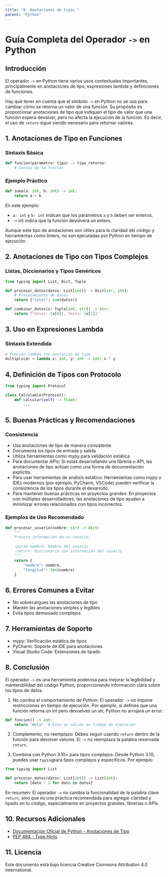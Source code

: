 ```yaml
---
title: "8. Anotaciones de tipos "
parent: "Python"
---
```



# Guía Completa del Operador `->` en Python

## Introducción
El operador `->` en Python tiene varios usos contextuales importantes, principalmente en anotaciones de tipo, expresiones lambda y definiciones de funciones.

Hay que tener en cuenta que el símbolo `->` en Python no se usa para cambiar cómo se retorna un valor de una función. Su propósito es proporcionar anotaciones de tipo que indiquen el tipo de valor que una función espera devolver, pero no afecta la ejecución de la función. Es decir, el uso de `return` sigue siendo necesario para retornar valores.

## 1. Anotaciones de Tipo en Funciones
### Sintaxis Básica
```python
def funcion(parametro: tipo) -> tipo_retorno:
    # Cuerpo de la función
```

### Ejemplo Práctico
```python
def suma(a: int, b: int) -> int:
    return a + b
```
En este ejemplo:

* `a: int` y `b: int` indican que los parámetros `a` y `b` deben ser enteros.
* `->` int indica que la función devolverá un entero.

Aunque este tipo de anotaciones son útiles para la claridad del código y herramientas como linters, no son ejecutadas por Python en tiempo de ejecución.


## 2. Anotaciones de Tipo con Tipos Complejos
### Listas, Diccionarios y Tipos Genéricos
```python
from typing import List, Dict, Tuple

def procesar_datos(datos: List[int]) -> Dict[str, int]:
    # Procesamiento de datos
    return {"total": sum(datos)}

def combinar_datos(x: Tuple[int, str]) -> str:
    return f"Valor: {x[0]}, Texto: {x[1]}"
```

## 3. Uso en Expresiones Lambda
### Sintaxis Extendida
```python
# Función lambda con anotación de tipo
multiplicar = lambda x: int, y: int -> int: x * y
```

## 4. Definición de Tipos con Protocolo
```python
from typing import Protocol

class Calculable(Protocol):
    def calcular(self) -> float:
        ...
```

## 5. Buenas Prácticas y Recomendaciones

### Consistencia
- Usa anotaciones de tipo de manera consistente
- Documenta los tipos de entrada y salida
- Utiliza herramientas como mypy para validación estática
- Para documentar APIs: Si estás desarrollando una librería o API, las anotaciones de tipo actúan como una forma de documentación explícita.
- Para usar herramientas de análisis estático: Herramientas como mypy o IDEs modernos (por ejemplo, PyCharm, VSCode) pueden verificar la consistencia de los tipos durante el desarrollo.
- Para mantener buenas prácticas en proyectos grandes: En proyectos con múltiples desarrolladores, las anotaciones de tipo ayudan a minimizar errores relacionados con tipos incorrectos.

### Ejemplos de Uso Recomendado
```python
def procesar_usuario(nombre: str) -> dict:
    """
    Procesa información de un usuario.
    
    :param nombre: Nombre del usuario
    :return: Diccionario con información del usuario
    """
    return {
        "nombre": nombre,
        "longitud": len(nombre)
    }
```

## 6. Errores Comunes a Evitar
- No sobrecargues las anotaciones de tipo
- Mantén las anotaciones simples y legibles
- Evita tipos demasiado complejos

## 7. Herramientas de Soporte
- mypy: Verificación estática de tipos
- PyCharm: Soporte de IDE para anotaciones
- Visual Studio Code: Extensiones de tipado

## 8. Conclusión
El operador `->` es una herramienta poderosa para mejorar la legibilidad y mantenibilidad del código Python, proporcionando información clara sobre los tipos de datos.

1. No cambia el comportamiento de Python: El operador `->` no impone restricciones en tiempo de ejecución. Por ejemplo, si defines que una función retorna un int pero devuelves un str, Python no arrojará un error:
```python
def funcion() -> int:
    return "Hola"  # Esto es válido en tiempo de ejecución
```
2. Complemento, no reemplazo: Debes seguir usando `return` dentro de la función para devolver valores. El `->` no reemplaza la palabra reservada `return`.

3. Combina con Python 3.10+ para tipos complejos: Desde Python 3.10, puedes usar `typing`para tipos complejos y específicos. Por ejemplo:
```python
from typing import List

def procesar_datos(datos: List[int]) -> List[int]:
    return [dato * 2 for dato in datos]
```
En resumen:
El operador `->` no cambia la funcionalidad de la palabra clave `return`, sino que es una práctica recomendada para agregar claridad y tipado en tu código, especialmente en proyectos grandes, librerías o APIs.

## 10. Recursos Adicionales
- [Documentación Oficial de Python - Anotaciones de Tipo](https://docs.python.org/3/library/typing.html)
- [PEP 484 - Type Hints](https://www.python.org/dev/peps/pep-0484/)

## 11. Licencia
Este documento está bajo licencia Creative Commons Attribution 4.0 International.


